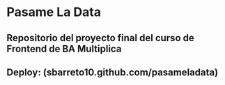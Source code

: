 # Pasame La Data

## Repositorio del proyecto final del curso de Frontend de BA Multiplica

## Deploy: (sbarreto10.github.com/pasameladata)
